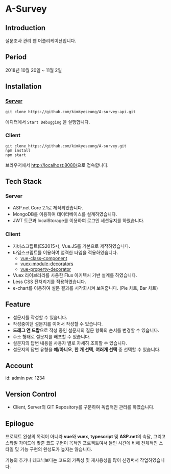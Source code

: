 # A-Survey
## Introduction

설문조사 관리 웹 어플리케이션입니다.

## Period

2018년 10월 20일 ~ 11월 2일

## Installation

### [Server](https://github.com/kimkyeseung/A-survey-api)
```
git clone https://github.com/kimkyeseung/A-survey-api.git
```
에디터에서 `Start Debugging` 을 실행합니다.

### Client
```
git clone https://github.com/kimkyeseung/A-survey.git
npm install
npm start
```
브라우저에서 <http://localhost:8080/>으로 접속합니다.

## Tech Stack

### Server
 - ASP.net Core 2.1로 제작되었습니다.
 - MongoDB를 이용하여 데이터베이스를 설계하였습니다.
 - JWT 토큰과 localStorage를 이용하여 로그인 세션유지를 하였습니다.

### Client
- 자바스크립트(ES2015+), Vue.JS를 기본으로 제작하였습니다.
- 타입스크립트를 이용하여 엄격한 타입을 적용하였습니다.
	- [vue-class-component](https://github.com/vuejs/vue-class-component)
	- [vuex-module-decorators](https://github.com/championswimmer/vuex-module-decorators)
	- [vue-property-decorator](https://github.com/kaorun343/vue-property-decorator)
- Vuex 라이브러리를 사용한 Flux 아키텍처 기반 설계를 하였습니다.
- Less CSS 전처리기를 적용하였습니다.
- e-chart를 이용하여 설문 결과를 시각화시켜 보여줍니다. (Pie 차트, Bar 차트)

## Feature
- 설문지를 작성할 수 있습니다.
- 작성중이던 설문지를 이어서 작성할 수 있습니다.
- **드래그 앤 드랍**으로 작성 중인 설문지의 질문 항목의 순서를 변경할 수 있습니다.
- 주소 형태로 설문지를 배포할 수 있습니다.
- 설문지의 답변 내용을 사용자 별로 자세히 조회할 수 있습니다.
- 설문지의 답변 유형을 **예/아니오**, **한 개 선택**, **여러개 선택** 중 선택할 수 있습니다.

## Account
id: admin
pw: 1234

## Version Control
- Client, Server의 GIT Repository를 구분하여 독립적인 관리를 하였습니다.

## Epilogue
프로젝트 완성의 목적이 아니라 **vue**와 **vuex**, **typescript** 및 **ASP.net**의 숙달, 그리고 스타일 가이드에 맞춘 코드 구현이 목적인 프로젝트여서 들인 시간에 비해 전체적인 스타일 및 기능 구현의 완성도가 높지는 않습니다. 

기능의 추가나 테크닉보다는 코드의 가독성 및 재사용성을 많이 신경써서 작업하였습니다. 
  